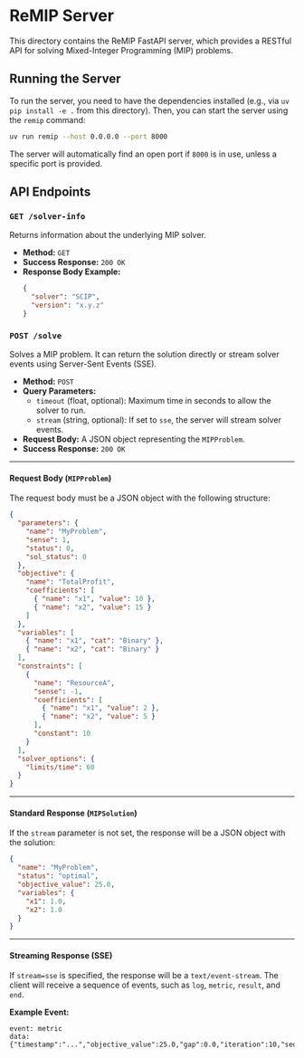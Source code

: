 # ReMIP Server

This directory contains the ReMIP FastAPI server, which provides a RESTful API for solving Mixed-Integer Programming (MIP) problems.

## Running the Server

To run the server, you need to have the dependencies installed (e.g., via `uv pip install -e .` from this directory). Then, you can start the server using the `remip` command:

```bash
uv run remip --host 0.0.0.0 --port 8000
```

The server will automatically find an open port if `8000` is in use, unless a specific port is provided.

## API Endpoints

### `GET /solver-info`

Returns information about the underlying MIP solver.

- **Method:** `GET`
- **Success Response:** `200 OK`
- **Response Body Example:**
  ```json
  {
    "solver": "SCIP",
    "version": "x.y.z"
  }
  ```

### `POST /solve`

Solves a MIP problem. It can return the solution directly or stream solver events using Server-Sent Events (SSE).

- **Method:** `POST`
- **Query Parameters:**
  - `timeout` (float, optional): Maximum time in seconds to allow the solver to run.
  - `stream` (string, optional): If set to `sse`, the server will stream solver events.
- **Request Body:** A JSON object representing the `MIPProblem`.
- **Success Response:** `200 OK`

---

#### Request Body (`MIPProblem`)

The request body must be a JSON object with the following structure:

```json
{
  "parameters": {
    "name": "MyProblem",
    "sense": 1,
    "status": 0,
    "sol_status": 0
  },
  "objective": {
    "name": "TotalProfit",
    "coefficients": [
      { "name": "x1", "value": 10 },
      { "name": "x2", "value": 15 }
    ]
  },
  "variables": [
    { "name": "x1", "cat": "Binary" },
    { "name": "x2", "cat": "Binary" }
  ],
  "constraints": [
    {
      "name": "ResourceA",
      "sense": -1,
      "coefficients": [
        { "name": "x1", "value": 2 },
        { "name": "x2", "value": 5 }
      ],
      "constant": 10
    }
  ],
  "solver_options": {
    "limits/time": 60
  }
}
```

---

#### Standard Response (`MIPSolution`)

If the `stream` parameter is not set, the response will be a JSON object with the solution:

```json
{
  "name": "MyProblem",
  "status": "optimal",
  "objective_value": 25.0,
  "variables": {
    "x1": 1.0,
    "x2": 1.0
  }
}
```

---

#### Streaming Response (SSE)

If `stream=sse` is specified, the response will be a `text/event-stream`. The client will receive a sequence of events, such as `log`, `metric`, `result`, and `end`.

**Example Event:**

```
event: metric
data: {"timestamp":"...","objective_value":25.0,"gap":0.0,"iteration":10,"sequence":5}

```
